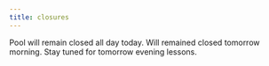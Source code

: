 ```yaml
---
title: closures
---
```

Pool will remain closed all day today. Will remained closed tomorrow morning. Stay tuned for tomorrow evening lessons.
